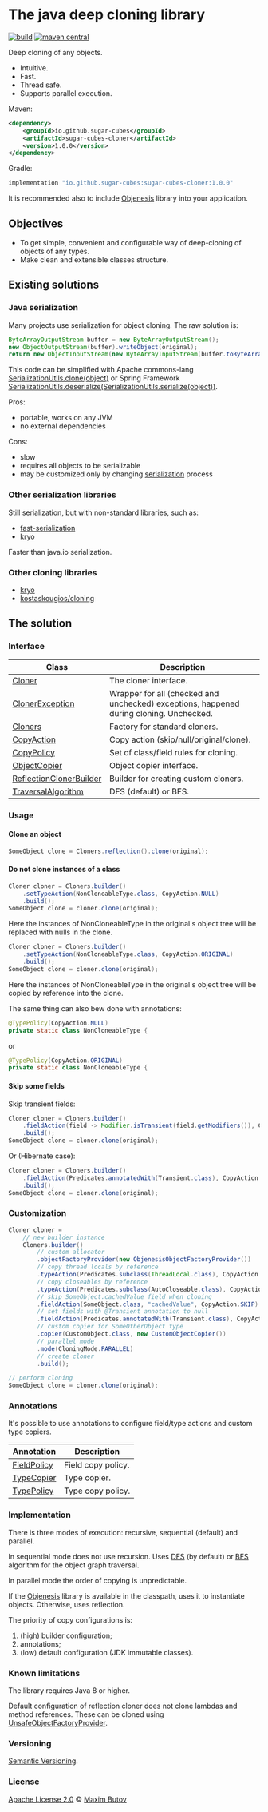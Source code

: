 
# The java deep cloning library

[![build](https://github.com/sugar-cubes/sugar-cubes-cloner/actions/workflows/build.yml/badge.svg)](https://github.com/sugar-cubes/sugar-cubes-cloner/actions/workflows/build.yml)
[![maven central](https://maven-badges.herokuapp.com/maven-central/io.github.sugar-cubes/sugar-cubes-cloner/badge.svg)](https://search.maven.org/search?q=g:io.github.sugar-cubes+a:sugar-cubes-cloner)
                  
Deep cloning of any objects.

- Intuitive.
- Fast.
- Thread safe.
- Supports parallel execution.

Maven:
```xml
<dependency>
    <groupId>io.github.sugar-cubes</groupId>
    <artifactId>sugar-cubes-cloner</artifactId>
    <version>1.0.0</version>
</dependency>
```

Gradle:
```groovy
implementation "io.github.sugar-cubes:sugar-cubes-cloner:1.0.0"
```

It is recommended also to include [Objenesis](https://github.com/easymock/objenesis) library into your application.  

## Objectives

- To get simple, convenient and configurable way of deep-cloning of objects of any types.
- Make clean and extensible classes structure.

## Existing solutions
                    
### Java serialization

Many projects use serialization for object cloning. The raw solution is: 
```java
ByteArrayOutputStream buffer = new ByteArrayOutputStream();
new ObjectOutputStream(buffer).writeObject(original);
return new ObjectInputStream(new ByteArrayInputStream(buffer.toByteArray())).readObject();
```
This code can be simplified with Apache commons-lang [SerializationUtils.clone(object)](https://commons.apache.org/proper/commons-lang/apidocs/org/apache/commons/lang3/SerializationUtils.html#clone-T-) or Spring Framework [SerializationUtils.deserialize(SerializationUtils.serialize(object))](https://docs.spring.io/spring-framework/docs/current/javadoc-api/org/springframework/util/SerializationUtils.html).

Pros:
- portable, works on any JVM
- no external dependencies

Cons:
- slow
- requires all objects to be serializable
- may be customized only by changing [serialization](https://docs.oracle.com/javase/8/docs/api/java/io/Serializable.html) process

### Other serialization libraries
                                       
Still serialization, but with non-standard libraries, such as:
- [fast-serialization](https://github.com/RuedigerMoeller/fast-serialization)
- [kryo](https://github.com/EsotericSoftware/kryo)
      
Faster than java.io serialization.

### Other cloning libraries

- [kryo](https://github.com/EsotericSoftware/kryo#deep-and-shallow-copies)
- [kostaskougios/cloning](https://github.com/kostaskougios/cloning)

## The solution

### Interface

| Class | Description |
| --- | --- |
| [Cloner](jdk8/src/main/java/org/sugarcubes/cloner/Cloner.java) | The cloner interface. |
| [ClonerException](jdk8/src/main/java/org/sugarcubes/cloner/ClonerException.java) | Wrapper for all (checked and unchecked) exceptions, happened during cloning. Unchecked. |
| [Cloners](jdk8/src/main/java/org/sugarcubes/cloner/Cloners.java) | Factory for standard cloners. |
| [CopyAction](jdk8/src/main/java/org/sugarcubes/cloner/CopyAction.java) | Copy action (skip/null/original/clone). |
| [CopyPolicy](jdk8/src/main/java/org/sugarcubes/cloner/CopyPolicy.java) | Set of class/field rules for cloning. |
| [ObjectCopier](jdk8/src/main/java/org/sugarcubes/cloner/ObjectCopier.java) | Object copier interface. |
| [ReflectionClonerBuilder](jdk8/src/main/java/org/sugarcubes/cloner/ReflectionClonerBuilder.java) | Builder for creating custom cloners. |
| [TraversalAlgorithm](jdk8/src/main/java/org/sugarcubes/cloner/TraversalAlgorithm.java) | DFS (default) or BFS. |
            
### Usage

#### Clone an object

```java
SomeObject clone = Cloners.reflection().clone(original);
```

#### Do not clone instances of a class

```java
Cloner cloner = Cloners.builder()
    .setTypeAction(NonCloneableType.class, CopyAction.NULL)
    .build();
SomeObject clone = cloner.clone(original);
```

Here the instances of NonCloneableType in the original's object tree will be replaced with nulls in the clone.

```java
Cloner cloner = Cloners.builder()
    .setTypeAction(NonCloneableType.class, CopyAction.ORIGINAL)
    .build();
SomeObject clone = cloner.clone(original);
```

Here the instances of NonCloneableType in the original's object tree will be copied by reference into the clone.

The same thing can also bew done with annotations:

```java
@TypePolicy(CopyAction.NULL)
private static class NonCloneableType {
```

or

```java
@TypePolicy(CopyAction.ORIGINAL)
private static class NonCloneableType {
```

#### Skip some fields

Skip transient fields:

```java
Cloner cloner = Cloners.builder()
    .fieldAction(field -> Modifier.isTransient(field.getModifiers()), CopyAction.SKIP)
    .build();
SomeObject clone = cloner.clone(original);
```

Or (Hibernate case):

```java
Cloner cloner = Cloners.builder()
    .fieldAction(Predicates.annotatedWith(Transient.class), CopyAction.SKIP)
    .build();
SomeObject clone = cloner.clone(original);
```

### Customization

```java
Cloner cloner =
    // new builder instance
    Cloners.builder()
        // custom allocator
        .objectFactoryProvider(new ObjenesisObjectFactoryProvider())
        // copy thread locals by reference
        .typeAction(Predicates.subclass(ThreadLocal.class), CopyAction.ORIGINAL)
        // copy closeables by reference
        .typeAction(Predicates.subclass(AutoCloseable.class), CopyAction.ORIGINAL)
        // skip SomeObject.cachedValue field when cloning
        .fieldAction(SomeObject.class, "cachedValue", CopyAction.SKIP)
        // set fields with @Transient annotation to null
        .fieldAction(Predicates.annotatedWith(Transient.class), CopyAction.NULL)
        // custom copier for SomeOtherObject type
        .copier(CustomObject.class, new CustomObjectCopier())
        // parallel mode
        .mode(CloningMode.PARALLEL)
        // create cloner
        .build();

// perform cloning
SomeObject clone = cloner.clone(original);
```

### Annotations
                                  
It's possible to use annotations to configure field/type actions and custom type copiers.

| Annotation | Description |
| --- | --- |
| [FieldPolicy](jdk8/src/main/java/org/sugarcubes/cloner/FieldPolicy.java) | Field copy policy. |
| [TypeCopier](jdk8/src/main/java/org/sugarcubes/cloner/TypeCopier.java) | Type copier. |
| [TypePolicy](jdk8/src/main/java/org/sugarcubes/cloner/TypePolicy.java) | Type copy policy. |

### Implementation
                       
There is three modes of execution: recursive, sequential (default) and parallel.

In sequential mode does not use recursion. Uses [DFS](https://en.wikipedia.org/wiki/Depth-first_search) (by default) or [BFS](https://en.wikipedia.org/wiki/Breadth-first_search) algorithm for the object graph traversal.

In parallel mode the order of copying is unpredictable.

If the [Objenesis](https://github.com/easymock/objenesis) library is available in the classpath, uses it to instantiate objects. Otherwise, uses reflection.

The priority of copy configurations is:
1. (high) builder configuration;
2. annotations;
3. (low) default configuration (JDK immutable classes).

### Known limitations

The library requires Java 8 or higher.

Default configuration of reflection cloner does not clone lambdas and method references. These can be cloned using [UnsafeObjectFactoryProvider](jdk8/src/main/java/org/sugarcubes/cloner/UnsafeObjectFactoryProvider.java).

### Versioning

[Semantic Versioning](https://semver.org).

### License

[Apache License 2.0](LICENSE.txt) © [Maxim Butov](https://github.com/mbutov)
